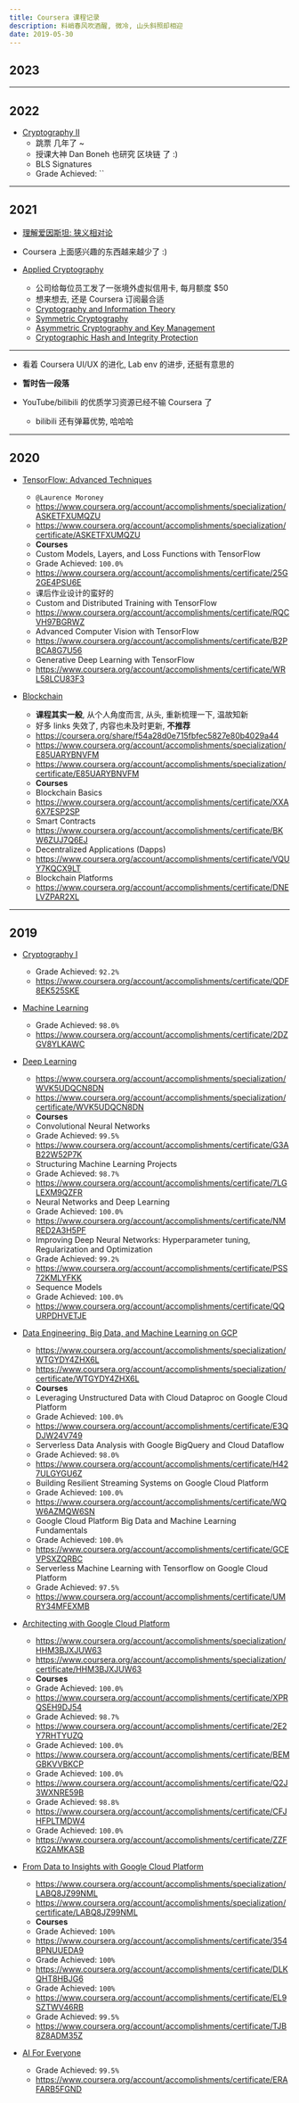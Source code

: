 ```yaml
---
title: Coursera 课程记录
description: 料峭春风吹酒醒, 微冷, 山头斜照却相迎
date: 2019-05-30
---
```


## 2023

------------------

## 2022

* [Cryptography II](https://www.coursera.org/learn/crypto2)
  - 跳票 几年了 ~
  - 授课大神 Dan Boneh 也研究 区块链 了 :)
  - BLS Signatures
  - Grade Achieved: ``

------------------

## 2021

* [理解爱因斯坦: 狭义相对论](https://www.coursera.org/learn/einstein-relativity)

* Coursera 上面感兴趣的东西越来越少了 :)

* [Applied Cryptography](https://www.coursera.org/specializations/applied-crypto)
  - 公司给每位员工发了一张境外虚拟信用卡, 每月额度 $50
  - 想来想去, 还是 Coursera 订阅最合适
  - [Cryptography and Information Theory](https://www.coursera.org/learn/crypto-info-theory)
  - [Symmetric Cryptography](https://www.coursera.org/learn/symmetric-crypto)
  - [Asymmetric Cryptography and Key Management](https://www.coursera.org/learn/asymmetric-crypto)
  - [Cryptographic Hash and Integrity Protection](https://www.coursera.org/learn/cryptographic-hash-integrity-protection)

------------------

* 看着 Coursera UI/UX 的进化, Lab env 的进步, 还挺有意思的
* **暂时告一段落**

* YouTube/bilibili 的优质学习资源已经不输 Coursera 了
  - bilibili 还有弹幕优势, 哈哈哈

------------------

## 2020

* [TensorFlow: Advanced Techniques](https://www.coursera.org/specializations/tensorflow-advanced-techniques)
  - `@Laurence Moroney`
  - https://www.coursera.org/account/accomplishments/specialization/ASKETFXUMQZU
  - https://www.coursera.org/account/accomplishments/specialization/certificate/ASKETFXUMQZU
  - **Courses**
  - Custom Models, Layers, and Loss Functions with TensorFlow
  - Grade Achieved: `100.0%`
  - https://www.coursera.org/account/accomplishments/certificate/25G2GE4PSU6E
  - 课后作业设计的蛮好的
  - Custom and Distributed Training with TensorFlow
  - https://www.coursera.org/account/accomplishments/certificate/RQCVH97BGRWZ
  - Advanced Computer Vision with TensorFlow
  - https://www.coursera.org/account/accomplishments/certificate/B2PBCA8G7U56
  - Generative Deep Learning with TensorFlow
  - https://www.coursera.org/account/accomplishments/certificate/WRL58LCU83F3

* [Blockchain](https://www.coursera.org/specializations/blockchain)
  - **课程其实一般**, 从个人角度而言, 从头, 重新梳理一下, 温故知新
  - 好多 links 失效了, 内容也未及时更新, **不推荐**
  - https://coursera.org/share/f54a28d0e715fbfec5827e80b4029a44
  - https://www.coursera.org/account/accomplishments/specialization/E85UARYBNVFM
  - https://www.coursera.org/account/accomplishments/specialization/certificate/E85UARYBNVFM
  - **Courses**
  - Blockchain Basics
  - https://www.coursera.org/account/accomplishments/certificate/XXA6X7ESP2SP
  - Smart Contracts
  - https://www.coursera.org/account/accomplishments/certificate/BKW6ZUJ7Q6EJ
  - Decentralized Applications (Dapps)
  - https://www.coursera.org/account/accomplishments/certificate/VQUY7KQCX9LT
  - Blockchain Platforms
  - https://www.coursera.org/account/accomplishments/certificate/DNELVZPAR2XL

------------------

## 2019

* [Cryptography I](https://www.coursera.org/learn/crypto)
  - Grade Achieved: `92.2%`
  - https://www.coursera.org/account/accomplishments/certificate/QDF8EK525SKE

* [Machine Learning](https://www.coursera.org/learn/machine-learning)
  - Grade Achieved: `98.0%`
  - https://www.coursera.org/account/accomplishments/certificate/2DZGV8YLKAWC

* [Deep Learning](https://www.coursera.org/specializations/deep-learning)
  - https://www.coursera.org/account/accomplishments/specialization/WVK5UDQCN8DN
  - https://www.coursera.org/account/accomplishments/specialization/certificate/WVK5UDQCN8DN
  - **Courses**
  - Convolutional Neural Networks
  - Grade Achieved: `99.5%`
  - https://www.coursera.org/account/accomplishments/certificate/G3AB22W52P7K
  - Structuring Machine Learning Projects
  - Grade Achieved: `98.7%`
  - https://www.coursera.org/account/accomplishments/certificate/7LGLEXM9QZFR
  - Neural Networks and Deep Learning
  - Grade Achieved: `100.0%`
  - https://www.coursera.org/account/accomplishments/certificate/NMRED2A3H5PF
  - Improving Deep Neural Networks: Hyperparameter tuning, Regularization and Optimization
  - Grade Achieved: `99.2%`
  - https://www.coursera.org/account/accomplishments/certificate/PSS72KMLYFKK
  - Sequence Models
  - Grade Achieved: `100.0%`
  - https://www.coursera.org/account/accomplishments/certificate/QQURPDHVETJE

* [Data Engineering, Big Data, and Machine Learning on GCP](https://www.coursera.org/specializations/gcp-data-machine-learning)
  - https://www.coursera.org/account/accomplishments/specialization/WTGYDY4ZHX6L
  - https://www.coursera.org/account/accomplishments/specialization/certificate/WTGYDY4ZHX6L
  - **Courses**
  - Leveraging Unstructured Data with Cloud Dataproc on Google Cloud Platform
  - Grade Achieved: `100.0%`
  - https://www.coursera.org/account/accomplishments/certificate/E3QDJW24V749
  - Serverless Data Analysis with Google BigQuery and Cloud Dataflow
  - Grade Achieved: `98.0%`
  - https://www.coursera.org/account/accomplishments/certificate/H427ULGYGU6Z
  - Building Resilient Streaming Systems on Google Cloud Platform
  - Grade Achieved: `100.0%`
  - https://www.coursera.org/account/accomplishments/certificate/WQW6AZMQW6SN
  - Google Cloud Platform Big Data and Machine Learning Fundamentals
  - Grade Achieved: `100.0%`
  - https://www.coursera.org/account/accomplishments/certificate/GCEVPSXZQRBC
  - Serverless Machine Learning with Tensorflow on Google Cloud Platform
  - Grade Achieved: `97.5%`
  - https://www.coursera.org/account/accomplishments/certificate/UMRY34MFEXMB

* [Architecting with Google Cloud Platform](https://www.coursera.org/specializations/gcp-architecture)
  - https://www.coursera.org/account/accomplishments/specialization/HHM3BJXJUW63
  - https://www.coursera.org/account/accomplishments/specialization/certificate/HHM3BJXJUW63
  - **Courses**
  - Grade Achieved: `100.0%`
  - https://www.coursera.org/account/accomplishments/certificate/XPRQSEH9DJ54
  - Grade Achieved: `98.7%`
  - https://www.coursera.org/account/accomplishments/certificate/2E2Y7RHTYUZQ
  - Grade Achieved: `100.0%`
  - https://www.coursera.org/account/accomplishments/certificate/BEMGBKVVBKCP
  - Grade Achieved: `100.0%`
  - https://www.coursera.org/account/accomplishments/certificate/Q2J3WXNRE59B
  - Grade Achieved: `98.8%`
  - https://www.coursera.org/account/accomplishments/certificate/CFJHFPLTMDW4
  - Grade Achieved: `100.0%`
  - https://www.coursera.org/account/accomplishments/certificate/ZZFKG2AMKASB

* [From Data to Insights with Google Cloud Platform](https://www.coursera.org/specializations/from-data-to-insights-google-cloud-platform)
  - https://www.coursera.org/account/accomplishments/specialization/LABQ8JZ99NML
  - https://www.coursera.org/account/accomplishments/specialization/certificate/LABQ8JZ99NML
  - **Courses**
  - Grade Achieved: `100%`
  - https://www.coursera.org/account/accomplishments/certificate/354BPNUUEDA9
  - Grade Achieved: `100%`
  - https://www.coursera.org/account/accomplishments/certificate/DLKQHT8HBJG6
  - Grade Achieved: `100%`
  - https://www.coursera.org/account/accomplishments/certificate/EL9SZTWV46RB
  - Grade Achieved: `99.5%`
  - https://www.coursera.org/account/accomplishments/certificate/TJB8Z8ADM35Z

* [AI For Everyone](https://www.coursera.org/learn/ai-for-everyone)
  - Grade Achieved: `99.5%`
  - https://www.coursera.org/account/accomplishments/certificate/ERAFARB5FGND
